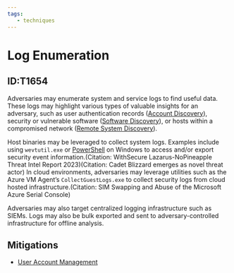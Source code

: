 ```yaml
---
tags:
   - techniques
---
```

# Log Enumeration
## ID:T1654
Adversaries may enumerate system and service logs to find useful data. These logs may highlight various types of valuable insights for an adversary, such as user authentication records ([Account Discovery](/mitre/techniques/T1087)), security or vulnerable software ([Software Discovery](/mitre/techniques/T1518)), or hosts within a compromised network ([Remote System Discovery](/mitre/techniques/T1018)).

Host binaries may be leveraged to collect system logs. Examples include using `wevtutil.exe` or [PowerShell](/mitre/techniques/T1059/001) on Windows to access and/or export security event information.(Citation: WithSecure Lazarus-NoPineapple Threat Intel Report 2023)(Citation: Cadet Blizzard emerges as novel threat actor) In cloud environments, adversaries may leverage utilities such as the Azure VM Agent’s `CollectGuestLogs.exe` to collect security logs from cloud hosted infrastructure.(Citation: SIM Swapping and Abuse of the Microsoft Azure Serial Console)

Adversaries may also target centralized logging infrastructure such as SIEMs. Logs may also be bulk exported and sent to adversary-controlled infrastructure for offline analysis.
## Mitigations
* [User Account Management](mitigations/M1018)
